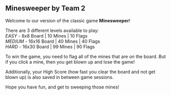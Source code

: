 ## Minesweeper by Team 2

Welcome to our version of the classic game **Minesweeper**!

There are 3 different levels available to play:
<br/>*EASY* - 8x8 Board | 10 Mines | 10 Flags
<br/>*MEDIUM* - 16x16 Board | 40 Mines | 40 Flags
<br/>*HARD* - 16x30 Board | 99 Mines | 90 Flags

To win the game, you need to flag all of the mines that are
on the board. But if you click a mine, then you get blown up
and lose the game!

Additionally, your High Score (how fast you clear the board
and not get blown up) is also saved in between game sessions.

Hope you have fun, and get to sweeping those mines!